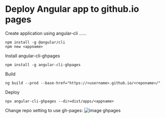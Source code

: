 # Deploy Angular app to github.io pages

Create application using angular-cli ......

```
npm install -g @angular/cli
npm new <appname>
```

Install angular-cli-ghpages

```
npm install -g angular-cli-ghpages
```

Build

```
ng build --prod --base-href="https://<username>.github.io/<reponame>/"
```

Deploy

```
npx angular-cli-ghpages --dir=dist/apps/<appname>
```

Change repo setting to use gh-pages:
![image ghpages](/gh-pages.jpg)
